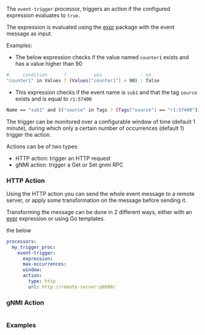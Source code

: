The `event-trigger` processor, triggers an action if the configured expression evaluates to `true`.

The expression is evaluated using the [expr](https://github.com/antonmedv/expr) package with the event message as input.

Examples:

- The below expression checks if the value named `counter1` exists and has a value higher than 90
```bash
#     condition      ?          yes              : no
"counter1" in Values ? (Values["counter1"] > 90) : false
```

- This expression checks if the event name is `sub1` and that the tag `source` exists and is equal to `r1:57400`
```bash
Name == "sub1" and (("source" in Tags ? (Tags["source"] == "r1:57400")): false)
```

The trigger can be monitored over a configurable window of time (default 1 minute), during which only a certain number of occurrences (default 1) trigger the action.

Actions can be of two types:

- HTTP action: trigger an HTTP request
- gNMI action: trigger a Get or Set gnmi RPC

### HTTP Action

Using the HTTP action you can send the whole event message to a remote server, 
or apply some transformation on the message before sending it.

Transforming the message can be done in 2 different ways, either with an [expr](https://github.com/antonmedv/expr) expression 
or using Go templates.

the below
```yaml
processors:
  my_trigger_proc:
    event-trigger:
      expression: 
      max-occurrences:
      window:
      action:
        type: http
        url: http://remote-server:p8080/
```
### gNMI Action

```yaml
```

### Examples
